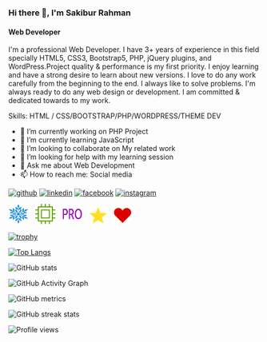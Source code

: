 

### Hi there 👋, I'm Sakibur Rahman
#### Web Developer

I'm a professional Web Developer. I have 3+ years of experience in this field specially HTML5, CSS3, Bootstrap5, PHP, jQuery plugins, and WordPress.Project quality & performance is my first priority. I enjoy learning and have a strong desire to learn about new versions. I love to do any work carefully from the beginning to the end. I always like to solve problems. I'm always ready to do any web design or development. I am committed & dedicated towards to my work.

Skills:  HTML / CSS/BOOTSTRAP/PHP/WORDPRESS/THEME DEV

- 🔭 I’m currently working on PHP Project  
- 🌱 I’m currently learning JavaScript 
- 👯 I’m looking to collaborate on My related work 
- 🤔 I’m looking for help with my learning session 
- 💬 Ask me about Web Development 
- 📫 How to reach me: Social media  


[<img src='https://cdn.jsdelivr.net/npm/simple-icons@3.0.1/icons/github.svg' alt='github' height='40'>](https://github.com/sakib14044)  [<img src='https://cdn.jsdelivr.net/npm/simple-icons@3.0.1/icons/linkedin.svg' alt='linkedin' height='40'>](https://www.linkedin.com/in/md-sakibur-rahman-14670721a/)  [<img src='https://cdn.jsdelivr.net/npm/simple-icons@3.0.1/icons/facebook.svg' alt='facebook' height='40'>](https://www.facebook.com/mdsakiburrahman.rahman.7)  [<img src='https://cdn.jsdelivr.net/npm/simple-icons@3.0.1/icons/instagram.svg' alt='instagram' height='40'>](https://www.instagram.com/mdsakiburrahman.rahman.7/)  

<a href='https://archiveprogram.github.com/'><img src='https://raw.githubusercontent.com/acervenky/animated-github-badges/master/assets/acbadge.gif' width='40' height='40'></a> <a href='https://docs.github.com/en/developers'><img src='https://raw.githubusercontent.com/acervenky/animated-github-badges/master/assets/devbadge.gif' width='40' height='40'></a> <a href='https://github.com/pricing'><img src='https://raw.githubusercontent.com/acervenky/animated-github-badges/master/assets/pro.gif' width='40' height='40'></a> <a href='https://stars.github.com/'><img src='https://raw.githubusercontent.com/acervenky/animated-github-badges/master/assets/starbadge.gif' width='35' height='35'></a> <a href='https://docs.github.com/en/github/supporting-the-open-source-community-with-github-sponsors'><img src='https://raw.githubusercontent.com/acervenky/animated-github-badges/master/assets/sponsorbadge.gif' width='35' height='35'></a> 

[![trophy](https://github-profile-trophy.vercel.app/?username=sakib14044)](https://github.com/ryo-ma/github-profile-trophy)

[![Top Langs](https://github-readme-stats.vercel.app/api/top-langs/?username=sakib14044)](https://github.com/anuraghazra/github-readme-stats)

![GitHub stats](https://github-readme-stats.vercel.app/api?username=sakib14044&show_icons=true&count_private=true)  

![GitHub Activity Graph](https://activity-graph.herokuapp.com/graph?username=sakib14044)  

![GitHub metrics](https://metrics.lecoq.io/sakib14044)  

![GitHub streak stats](https://streak-stats.demolab.com/?user=sakib14044)  

![Profile views](https://gpvc.arturio.dev/sakib14044)  
